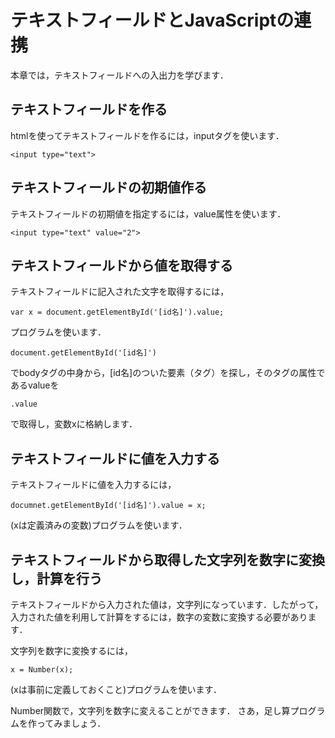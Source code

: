# テキストフィールドとJavaScriptの連携

本章では，テキストフィールドへの入出力を学びます．

## テキストフィールドを作る

htmlを使ってテキストフィールドを作るには，inputタグを使います．
```
<input type="text">
```

<div code src='2-1'></div>

## テキストフィールドの初期値作る

テキストフィールドの初期値を指定するには，value属性を使います．
```
<input type="text" value="2">
```

<div code src='2-2'></div>

## テキストフィールドから値を取得する

テキストフィールドに記入された文字を取得するには，
```
var x = document.getElementById('[id名]').value;
```
プログラムを使います．
```
document.getElementById('[id名]')
```
でbodyタグの中身から，[id名]のついた要素（タグ）を探し，そのタグの属性であるvalueを
```
.value
```
で取得し，変数xに格納します．

<div code src='2-3'></div>

## テキストフィールドに値を入力する

テキストフィールドに値を入力するには，
```
documnet.getElementById('[id名]').value = x;
```
(xは定義済みの変数)プログラムを使います．

<div code src='2-4'></div>

## テキストフィールドから取得した文字列を数字に変換し，計算を行う

テキストフィールドから入力された値は，文字列になっています．したがって，入力された値を利用して計算をするには，数字の変数に変換する必要があります．

文字列を数字に変換するには，
```
x = Number(x);
```
(xは事前に定義しておくこと)プログラムを使います．

Number関数で，文字列を数字に変えることができます．
さあ，足し算プログラムを作ってみましょう．

<div code src='2-5'></div>


